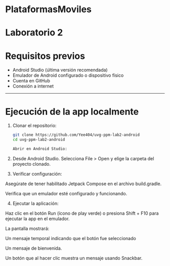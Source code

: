 # PlataformasMoviles
# Laboratorio 2

# Requisitos previos

- Android Studio (última versión recomendada)
- Emulador de Android configurado o dispositivo físico
- Cuenta en GitHub
- Conexión a internet

---

# Ejecución de la app localmente

1. Clonar el repositorio:

   ```bash
   git clone https://github.com/Yee404/uvg-ppm-lab2-android
   cd uvg-ppm-lab2-android

   Abrir en Android Studio:

2. Desde Android Studio.
   Selecciona File > Open y elige la carpeta del proyecto clonado.


3. Verificar configuración:

Asegúrate de tener habilitado Jetpack Compose en el archivo build.gradle.

Verifica que un emulador esté configurado y funcionando.



4. Ejecutar la aplicación:

Haz clic en el botón Run (ícono de play verde) o presiona Shift + F10 para ejecutar la app en el emulador.

La pantalla mostrará:

Un mensaje temporal indicando que el botón fue seleccionado

Un mensaje de bienvenida.

Un botón que al hacer clic muestra un mensaje usando Snackbar.
